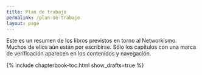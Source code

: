 ```yaml
---
title: Plan de trabajo
permalink: /plan-de-trabajo
layout: page
---
```


Este es un resumen de los libros previstos en torno al Networkismo. Muchos de ellos aún están por escribirse. 
Sólo los capítulos con una marca de verificación aparecen en los contenidos y navegación.

{% include chapterbook-toc.html show_drafts=true %}

